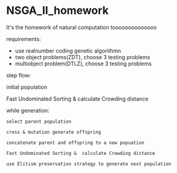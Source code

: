 # NSGA_II_homework
It's the homework of natural computation toooooooooooooo

requirements:
* use realnumber coding genetic algorithmn
* two object problems(ZDT), choose 3 testing problems
* multiobject problem(DTLZ), choose 3 testing problems

step flow:

initial population

Fast Undominated Sorting &  calculate Crowding distance

while generation:

    select parent population

    cross & mutation generate offspring

    concatenate parent and offspring to a new popuation

    Fast Undominated Sorting &  calculate Crowding distance

    use Elitism preservation strategy to generate next population

